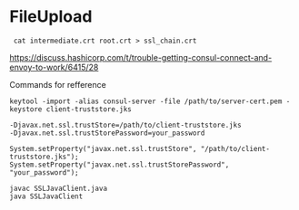 # FileUpload

```
 cat intermediate.crt root.crt > ssl_chain.crt

```
https://discuss.hashicorp.com/t/trouble-getting-consul-connect-and-envoy-to-work/6415/28

Commands for refference

```
keytool -import -alias consul-server -file /path/to/server-cert.pem -keystore client-truststore.jks

-Djavax.net.ssl.trustStore=/path/to/client-truststore.jks
-Djavax.net.ssl.trustStorePassword=your_password

System.setProperty("javax.net.ssl.trustStore", "/path/to/client-truststore.jks");
System.setProperty("javax.net.ssl.trustStorePassword", "your_password");

javac SSLJavaClient.java
java SSLJavaClient

```
